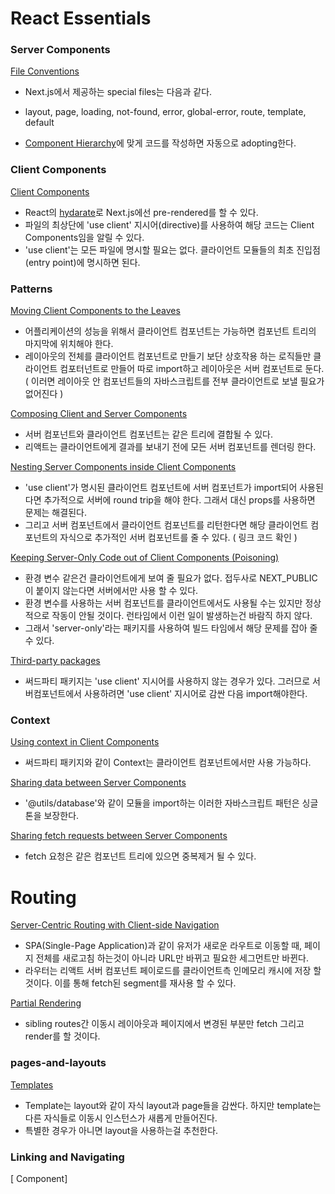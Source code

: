 # React Essentials
### Server Components
[File Conventions](https://nextjs.org/docs/app/building-your-application/routing#file-conventions)
- Next.js에서 제공하는 special files는 다음과 같다.
- layout, page, loading, not-found, error, global-error, route, template, default

- [Component Hierarchy](https://nextjs.org/docs/app/building-your-application/routing#file-conventions)에 맞게 코드를 작성하면 자동으로 adopting한다.

### Client Components
[Client Components](https://nextjs.org/docs/getting-started/react-essentials#client-components)
- React의 [hydarate](https://react.dev/reference/react-dom/client/hydrateRoot)로 Next.js에선 pre-rendered를 할 수 있다.
- 파일의 최상단에 'use client' 지시어(directive)를 사용하여 해당 코드는 Client Components임을 알릴 수 있다.
- 'use client'는 모든 파일에 명시할 필요는 없다. 클라이언트 모듈들의 최초 진입점(entry point)에 명시하면 된다.

### Patterns
[Moving Client Components to the Leaves](https://nextjs.org/docs/getting-started/react-essentials#moving-client-components-to-the-leaves)
- 어플리케이션의 성능을 위해서 클라이언트 컴포넌트는 가능하면 컴포넌트 트리의 마지막에 위치해야 한다.
- 레이아웃의 전체를 클라이언트 컴포넌트로 만들기 보단 상호작용 하는 로직들만 클라이언트 컴포터넌트로 만들어 따로 import하고 레이아웃은 서버 컴포넌트로 둔다. ( 이러면 레이아웃 안 컴포넌트들의 자바스크립트를 전부 클라이언트로 보낼 필요가 없어진다 )

[Composing Client and Server Components](https://nextjs.org/docs/getting-started/react-essentials#composing-client-and-server-components)
- 서버 컴포넌트와 클라이언트 컴포넌트는 같은 트리에 결합될 수 있다.
- 리액트는 클라이언트에게 결과를 보내기 전에 모든 서버 컴포넌트를 렌더링 한다.

[Nesting Server Components inside Client Components](https://nextjs.org/docs/getting-started/react-essentials#composing-client-and-server-components)
- 'use client'가 명시된 클라이언트 컴포넌트에 서버 컴포넌트가 import되어 사용된다면 추가적으로 서버에 round trip을 해야 한다. 그래서 대신 props를 사용하면 문제는 해결된다.
- 그리고 서버 컴포넌트에서 클라이언트 컴포넌트를 리턴한다면 해당 클라이언트 컴포넌트의 자식으로 추가적인 서버 컴포넌트를 줄 수 있다. ( 링크 코드 확인 )

[Keeping Server-Only Code out of Client Components (Poisoning)](https://nextjs.org/docs/getting-started/react-essentials#keeping-server-only-code-out-of-client-components-poisoning)
- 환경 변수 같은건 클라이언트에게 보여 줄 필요가 없다. 접두사로 NEXT_PUBLIC이 붙이지 않는다면 서버에서만 사용 할 수 있다.
- 환경 변수를 사용하는 서버 컴포넌트를 클라이언트에서도 사용될 수는 있지만 정상적으로 작동이 안될 것이다. 런타임에서 이런 일이 발생하는건 바람직 하지 않다.
- 그래서 'server-only'라는 패키지를 사용하여 빌드 타임에서 해당 문제를 잡아 줄 수 있다.

[Third-party packages](https://nextjs.org/docs/getting-started/react-essentials#third-party-packages)
- 써드파티 패키지는 'use client' 지시어를 사용하지 않는 경우가 있다. 그러므로 서버컴포넌트에서 사용하려면 'use client' 지시어로 감싼 다음 import해야한다.

### Context
[Using context in Client Components](https://nextjs.org/docs/getting-started/react-essentials#using-context-in-client-components)
- 써드파티 패키지와 같이 Context는 클라이언트 컴포넌트에서만 사용 가능하다.

[Sharing data between Server Components](https://nextjs.org/docs/getting-started/react-essentials#rendering-third-party-context-providers-in-server-components)
- '@utils/database'와 같이 모듈을 import하는 이러한 자바스크립트 패턴은 싱글톤을 보장한다.

[Sharing fetch requests between Server Components](https://nextjs.org/docs/getting-started/react-essentials#sharing-fetch-requests-between-server-components)
- fetch 요청은 같은 컴포넌트 트리에 있으면 중복제거 될 수 있다.

# Routing

[Server-Centric Routing with Client-side Navigation](https://nextjs.org/docs/app/building-your-application/routing#server-centric-routing-with-client-side-navigation)
- SPA(Single-Page Application)과 같이 유저가 새로운 라우트로 이동할 때, 페이지 전체를 새로고침 하는것이 아니라 URL만 바뀌고 필요한 세그먼트만 바뀐다.
- 라우터는 리액트 서버 컴포넌트 페이로드를 클라이언트측 인메모리 캐시에 저장 할 것이다. 이를 통해 fetch된 segment를 재사용 할 수 있다.

[Partial Rendering](https://nextjs.org/docs/app/building-your-application/routing#partial-rendering)
- sibling routes간 이동시 레이아웃과 페이지에서 변경된 부분만 fetch 그리고 render를 할 것이다.

### pages-and-layouts
[Templates](https://nextjs.org/docs/app/building-your-application/routing/pages-and-layouts#templates)
- Template는 layout와 같이 자식 layout과 page들을 감싼다. 하지만 template는 다른 자식들로 이동시 인스턴스가 새롭게 만들어진다.
- 특별한 경우가 아니면 layout을 사용하는걸 추천한다.

### Linking and Navigating
[<Link> Component]
